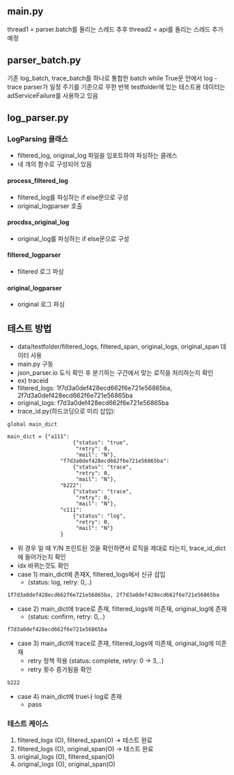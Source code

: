 ## main.py

thread1 = parser.batch를 돌리는 스레드
추후 thread2 = api를 돌리는 스레드 추가 예정

## parser_batch.py
기존 log_batch, trace_batch를 하나로 통합한 batch
while True문 안에서 log - trace parser가 일정 주기를 기준으로 무한 반복
testfolder에 있는 테스트용 데이터는 adServiceFailure를 사용하고 있음

## log_parser.py
### LogParsing 클래스

 - filtered_log, original_log 파일을 임포트하여 파싱하는 클래스
 - 네 개의 함수로 구성되어 있음

#### process_filtered_log

 - filtered_log를 파싱하는 if else문으로 구성
 - original_logparser 호출

#### procdss_original_log

 - original_log를 파싱하는 if else문으로 구성

#### filtered_logparser

 - filtered 로그 파싱

#### original_logparser

 - original 로그 파싱


## 테스트 방법

 - data/testfolder/filtered_logs, filtered_span, original_logs, original_span 데이터 사용
 - main.py 구동
 - json_parser.io 도식 확인 후 분기하는 구간에서 맞는 로직을 처리하는지 확인
 - ex) traceid
 - filtered_logs: 1f7d3a0def428ecd662f6e721e56865ba, 2f7d3a0def428ecd662f6e721e56865ba
 - original_logs: f7d3a0def428ecd662f6e721e56865ba
 - trace_id.py(하드코딩으로 미리 삽입):
```
global main_dict

main_dict = {"a111":
                     {"status": "true",
                      "retry": 0,
                      "mail": "N"},
                 "f7d3a0def428ecd662f6e721e56865ba":
                     {"status": "trace",
                      "retry": 0,
                      "mail": "N"},
                 "b222":
                     {"status": "trace",
                      "retry": 0,
                      "mail": "N"},
                 "c111":
                     {"status": "log",
                      "retry": 0,
                      "mail": "N"}
                 }
```
- 위 경우 일 때 Y/N 프린트된 것을 확인하면서 로직을 제대로 타는지, trace_id_dict에 들어가는지 확인
- idx 바뀌는것도 확인 
- case 1) main_dict에 존재X, filtered_logs에서 신규 삽입
  - (status: log, retry: 0,..)
```
1f7d3a0def428ecd662f6e721e56865ba, 2f7d3a0def428ecd662f6e721e56865ba
```
  - case 2) main_dict에 trace로 존재, filtered_logs에 미존재, original_log에 존재
    - (status: confirm, retry: 0,..)
```
f7d3a0def428ecd662f6e721e56865ba
```

  - case 3) main_dict에 trace로 존재, filtered_logs에 미존재, original_log에 미존재
    - retry 정책 적용 (status: complete, retry: 0 -> 3,..)
    - retry 횟수 증가됨을 확인
```
b222
```
  - case 4) main_dict에 true나 log로 존재
    - pass

### 테스트 케이스
1. filtered_logs (O), filtered_span(O) -> 테스트 완료
2. filtered_logs (O), original_span(O) -> 테스트 완료
3. original_logs (O), filtered_span(O)
4. original_logs (O), original_span(O)